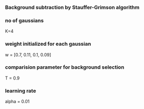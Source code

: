 ### Background subtraction by Stauffer-Grimson algorithm

### no of gaussians
K=4 

### weight initialized for each gaussian
w = [0.7, 0.11, 0.1, 0.09] 

### comparision parameter for background selection
T = 0.9 

### learning rate
alpha = 0.01 

